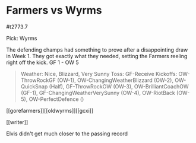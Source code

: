 # Farmers vs Wyrms

#t2773.7

Pick: Wyrms

The defending champs had something to prove after a disappointing draw in Week 1. They got exactly what they needed, setting the Farmers reeling right off the kick. GF 1 - OW 5

> Weather: Nice, Blizzard, Very Sunny
> Toss: GF-Receive
> Kickoffs: OW-ThrowRockGF (OW-1), OW-ChangingWeatherBlizzard (OW-2), OW-QuickSnap (Half), GF-ThrowRockOW (OW-3), OW-BrilliantCoachOW (GF-1), GF-ChangingWeatherVerySunny (OW-4), OW-RiotBack (OW-5), OW-PerfectDefence ()

[[gorefarmers]][[oldwyrms]][[gcxi]]

[[writer]]

Elvis didn't get much closer to the passing record